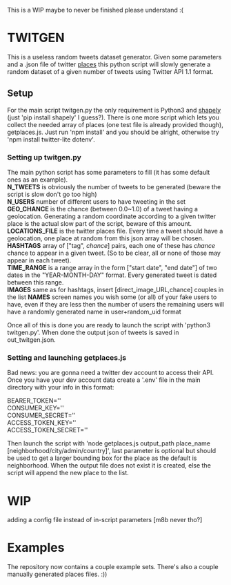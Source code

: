 This is a WIP maybe to never be finished please understand :(

# TWITGEN
This is a useless random tweets dataset generator. Given some parameters and a .json file of twitter [places](https://developer.twitter.com/en/docs/twitter-api/v1/data-dictionary/overview/geo-objects#place) this python script will slowly generate a random dataset of a given number of tweets using Twitter API 1.1 format.

## Setup
For the main script twitgen.py the only requirement is Python3 and [shapely](https://pypi.org/project/Shapely/) (just 'pip install shapely' I guess?).
There is one more script which lets you collect the needed array of places (one test file is already provided though), getplaces.js. Just run 'npm install' and you should be alright, otherwise try 'npm install twitter-lite dotenv'.
### Setting up twitgen.py
The main python script has some parameters to fill (it has some default ones as an example).  
**N_TWEETS** is obviously the number of tweets to be generated (beware the script is slow don't go too high)  
**N_USERS** number of different users to have tweeting in the set
**GEO_CHANCE** is the chance (between 0.0~1.0) of a tweet having a geolocation. Generating a random coordinate according to a given twitter place is the actual slow part of the script, beware of this amount.  
**LOCATIONS_FILE** is the twitter places file. Every time a tweet should have a geolocation, one place at random from this json array will be chosen.  
**HASHTAGS** array of ["tag", *chance*] pairs, each one of these has *chance* chance to appear in a given tweet. (So to be clear, all or none of those may appear in each tweet).  
**TIME_RANGE** is a range array in the form ["start date", "end date"] of two dates in the "YEAR-MONTH-DAY" format. Every generated tweet is dated between this range.  
**IMAGES** same as for hashtags, insert [direct_image_URL,chance] couples in the list
**NAMES** screen names you wish some (or all) of your fake users to have, even if they are less then the number of users the remaining users will have a randomly generated name in user+random_uid format

Once all of this is done you are ready to launch the script with 'python3 twitgen.py'.
When done the output json of tweets is saved in out_twitgen.json.

### Setting and launching getplaces.js
Bad news: you are gonna need a twitter dev account to access their API. Once you have your dev account data create a '.env' file in the main directory with your info in this format:  

BEARER_TOKEN=''  
CONSUMER_KEY=''  
CONSUMER_SECRET=''  
ACCESS_TOKEN_KEY=''  
ACCESS_TOKEN_SECRET=''  

Then launch the script with 'node getplaces.js output_path place_name [neighborhood/city/admin/country]', last parameter is optional but should be used to get a larger bounding box for the place as the default is neighborhood. When the output file does not exist it is created, else the script will append the new place to the list.

# WIP
adding a config file instead of in-script parameters [m8b never tho?]

# Examples
The repository now contains a couple example sets.
There's also a couple manually generated places files. :))
